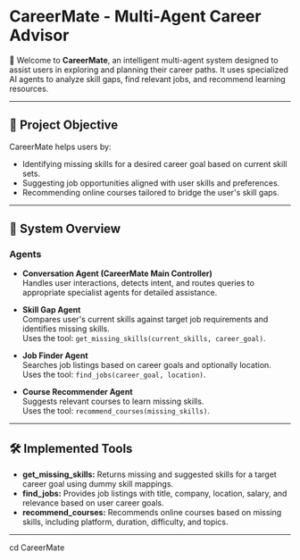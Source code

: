 # CareerMate - Multi-Agent Career Advisor

👋 Welcome to **CareerMate**, an intelligent multi-agent system designed to assist users in exploring and planning their career paths. It uses specialized AI agents to analyze skill gaps, find relevant jobs, and recommend learning resources.

---

## 🎯 Project Objective

CareerMate helps users by:

- Identifying missing skills for a desired career goal based on current skill sets.
- Suggesting job opportunities aligned with user skills and preferences.
- Recommending online courses tailored to bridge the user's skill gaps.

---

## 🤖 System Overview

### Agents

- **Conversation Agent (CareerMate Main Controller)**  
  Handles user interactions, detects intent, and routes queries to appropriate specialist agents for detailed assistance.

- **Skill Gap Agent**  
  Compares user's current skills against target job requirements and identifies missing skills.  
  Uses the tool: `get_missing_skills(current_skills, career_goal)`.

- **Job Finder Agent**  
  Searches job listings based on career goals and optionally location.  
  Uses the tool: `find_jobs(career_goal, location)`.

- **Course Recommender Agent**  
  Suggests relevant courses to learn missing skills.  
  Uses the tool: `recommend_courses(missing_skills)`.

---

## 🛠️ Implemented Tools

- **get_missing_skills:** Returns missing and suggested skills for a target career goal using dummy skill mappings.
- **find_jobs:** Provides job listings with title, company, location, salary, and relevance based on user career goals.
- **recommend_courses:** Recommends online courses based on missing skills, including platform, duration, difficulty, and topics.

---


cd CareerMate

